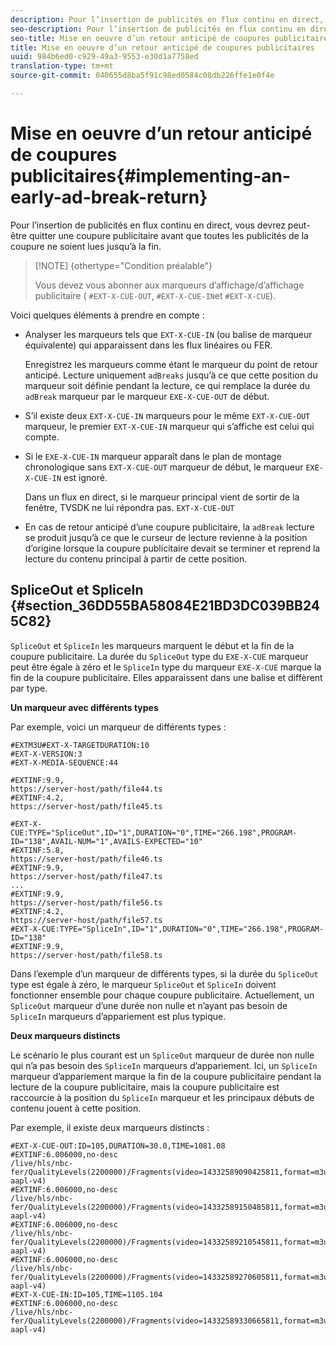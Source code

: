 ```yaml
---
description: Pour l’insertion de publicités en flux continu en direct, vous devrez peut-être quitter une coupure publicitaire avant que toutes les publicités de la coupure ne soient lues jusqu’à la fin.
seo-description: Pour l’insertion de publicités en flux continu en direct, vous devrez peut-être quitter une coupure publicitaire avant que toutes les publicités de la coupure ne soient lues jusqu’à la fin.
seo-title: Mise en oeuvre d’un retour anticipé de coupures publicitaires
title: Mise en oeuvre d’un retour anticipé de coupures publicitaires
uuid: 984b6ed0-c929-49a3-9553-e30d1a7758ed
translation-type: tm+mt
source-git-commit: 040655d8ba5f91c98ed0584c08db226ffe1e0f4e

---
```



# Mise en oeuvre d’un retour anticipé de coupures publicitaires{#implementing-an-early-ad-break-return}

Pour l’insertion de publicités en flux continu en direct, vous devrez peut-être quitter une coupure publicitaire avant que toutes les publicités de la coupure ne soient lues jusqu’à la fin.

>[!NOTE] {othertype=&quot;Condition préalable&quot;}
>
>Vous devez vous abonner aux marqueurs d’affichage/d’affichage publicitaire ( `#EXT-X-CUE-OUT`, `#EXT-X-CUE-IN`et `#EXT-X-CUE`).

Voici quelques éléments à prendre en compte :

* Analyser les marqueurs tels que `EXT-X-CUE-IN` (ou balise de marqueur équivalente) qui apparaissent dans les flux linéaires ou FER.

   Enregistrez les marqueurs comme étant le marqueur du point de retour anticipé. Lecture uniquement `adBreaks` jusqu’à ce que cette position du marqueur soit définie pendant la lecture, ce qui remplace la durée du `adBreak` marqueur par le marqueur `EXE-X-CUE-OUT` de début.

* S’il existe deux `EXT-X-CUE-IN` marqueurs pour le même `EXT-X-CUE-OUT` marqueur, le premier `EXT-X-CUE-IN` marqueur qui s’affiche est celui qui compte.

* Si le `EXE-X-CUE-IN` marqueur apparaît dans le plan de montage chronologique sans `EXT-X-CUE-OUT` marqueur de début, le marqueur `EXE-X-CUE-IN` est ignoré.

   Dans un flux en direct, si le marqueur principal vient de sortir de la fenêtre, TVSDK ne lui répondra pas. `EXT-X-CUE-OUT`

* En cas de retour anticipé d’une coupure publicitaire, la `adBreak` lecture se produit jusqu’à ce que le curseur de lecture revienne à la position d’origine lorsque la coupure publicitaire devait se terminer et reprend la lecture du contenu principal à partir de cette position.

## SpliceOut et SpliceIn {#section_36DD55BA58084E21BD3DC039BB245C82}

`SpliceOut` et `SpliceIn` les marqueurs marquent le début et la fin de la coupure publicitaire. La durée du `SpliceOut` type du `EXE-X-CUE` marqueur peut être égale à zéro et le `SpliceIn` type du marqueur `EXE-X-CUE` marque la fin de la coupure publicitaire. Elles apparaissent dans une balise et diffèrent par type.

**Un marqueur avec différents types**

Par exemple, voici un marqueur de différents types :

```
#EXTM3U#EXT-X-TARGETDURATION:10
#EXT-X-VERSION:3
#EXT-X-MEDIA-SEQUENCE:44
  
#EXTINF:9.9,
https://server-host/path/file44.ts
#EXTINF:4.2,
https://server-host/path/file45.ts
  
#EXT-X-CUE:TYPE="SpliceOut",ID="1",DURATION="0",TIME="266.198",PROGRAM-ID="138",AVAIL-NUM="1",AVAILS-EXPECTED="10"
#EXTINF:5.8,
https://server-host/path/file46.ts
#EXTINF:9.9,
https://server-host/path/file47.ts
...
#EXTINF:9.9,
https://server-host/path/file56.ts
#EXTINF:4.2,
https://server-host/path/file57.ts
#EXT-X-CUE:TYPE="SpliceIn",ID="1",DURATION="0",TIME="266.198",PROGRAM-ID="138"
#EXTINF:9.9,
https://server-host/path/file58.ts
```

Dans l’exemple d’un marqueur de différents types, si la durée du `SpliceOut` type est égale à zéro, le marqueur `SpliceOut` et `SpliceIn` doivent fonctionner ensemble pour chaque coupure publicitaire. Actuellement, un `SpliceOut` marqueur d’une durée non nulle et n’ayant pas besoin de `SpliceIn` marqueurs d’appariement est plus typique.

**Deux marqueurs distincts**

Le scénario le plus courant est un `SpliceOut` marqueur de durée non nulle qui n’a pas besoin des `SpliceIn` marqueurs d’appariement. Ici, un `SpliceIn` marqueur d’appariement marque la fin de la coupure publicitaire pendant la lecture de la coupure publicitaire, mais la coupure publicitaire est raccourcie à la position du `SpliceIn` marqueur et les principaux débuts de contenu jouent à cette position.

Par exemple, il existe deux marqueurs distincts :

```
#EXT-X-CUE-OUT:ID=105,DURATION=30.0,TIME=1081.08
#EXTINF:6.006000,no-desc
/live/hls/nbc-fer/QualityLevels(2200000)/Fragments(video=14332589090425811,format=m3u8-aapl-v4)
#EXTINF:6.006000,no-desc
/live/hls/nbc-fer/QualityLevels(2200000)/Fragments(video=14332589150485811,format=m3u8-aapl-v4)
#EXTINF:6.006000,no-desc
/live/hls/nbc-fer/QualityLevels(2200000)/Fragments(video=14332589210545811,format=m3u8-aapl-v4)
#EXTINF:6.006000,no-desc
/live/hls/nbc-fer/QualityLevels(2200000)/Fragments(video=14332589270605811,format=m3u8-aapl-v4)
#EXT-X-CUE-IN:ID=105,TIME=1105.104
#EXTINF:6.006000,no-desc
/live/hls/nbc-fer/QualityLevels(2200000)/Fragments(video=14332589330665811,format=m3u8-aapl-v4)
```


